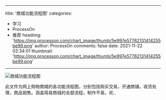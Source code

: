 
---
title: '商城功能流程图'
categories: 
 - 学习
 - ProcessOn
 - 推荐
headimg: 'https://img.processon.com/chart_image/thumb/5e997e57762131414255be99.png'
author: ProcessOn
comments: false
date: 2021-11-22 02:34:01
thumbnail: 'https://img.processon.com/chart_image/thumb/5e997e57762131414255be99.png'
---

<div>   
<img class="thumb" alt="商城功能流程图" src="https://img.processon.com/chart_image/thumb/5e997e57762131414255be99.png" referrerpolicy="no-referrer">
<p>此文件为网上购物商城的各功能流程图，分别包括购买交易，开通商铺，收货处理，商品销售。涵盖简易商城的全部流程，制作不易，欢..</p>  
</div>
            